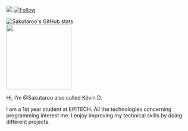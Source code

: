![](https://visitor-badge.laobi.icu/badge?page_id=Sakutaroo.Sakutaroo)
[![Follow](https://img.shields.io/github/followers/Sakutaroo?label=Follow&style=social)](https://github.com/Sakutaroo)

![Sakutaroo's GitHub stats](https://github-readme-stats.vercel.app/api?username=Sakutaroo&show_icons=true&theme=radical&count_private=true&hide=prs,contribs)</br>
 <img style="vertical-align: middle;" height="175em" src="https://github-readme-stats.vercel.app/api/top-langs/?username=Sakutaroo&theme=radical" />


Hi, I’m @Sakutaroo also called Kévin D.

I am a 1st year student at EPITECH. All the technologies concerning programming interest me. I enjoy improving my technical skills by doing different projects.
